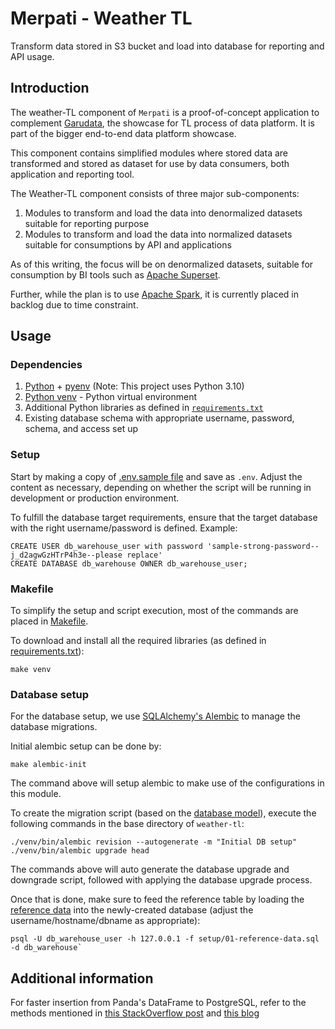 # Merpati - Weather TL

Transform data stored in S3 bucket and load into database for reporting and API usage.

## Introduction

The weather-TL component of `Merpati` is a proof-of-concept application to complement [Garudata][url-garudata], the showcase for TL process of data platform. It is part of the bigger end-to-end data platform showcase.

This component contains simplified modules where stored data are transformed and stored as dataset for use by data consumers, both application and reporting tool.

The Weather-TL component consists of three major sub-components:
1. Modules to transform and load the data into denormalized datasets suitable for reporting purpose
1. Modules to transform and load the data into normalized datasets suitable for consumptions by API and applications

As of this writing, the focus will be on denormalized datasets, suitable for consumption by BI tools such as [Apache Superset][url-superset].

Further, while the plan is to use [Apache Spark][url-apache-spark], it is currently placed in backlog due to time constraint.


## Usage

### Dependencies

1. [Python][url-python] + [pyenv][url-pyenv] (Note: This project uses Python 3.10)
1. [Python venv][url-venv] - Python virtual environment
1. Additional Python libraries as defined in [`requirements.txt`][url-requirements]
1. Existing database schema with appropriate username, password, schema, and access set up


### Setup

Start by making a copy of [.env.sample file][url-dotenv-sample] and save as `.env`. Adjust the content as necessary, depending on whether the script will be running in development or production environment.

To fulfill the database target requirements, ensure that the target database with the right username/password is defined. Example:
```
CREATE USER db_warehouse_user with password 'sample-strong-password--j_d2agwGzHTrP4h3e--please replace'
CREATE DATABASE db_warehouse OWNER db_warehouse_user;
```


### Makefile

To simplify the setup and script execution, most of the commands are placed in [Makefile][url-makefile].

To download and install all the required libraries (as defined in [requirements.txt][url-requirements]):
```
make venv
```


### Database setup

For the database setup, we use [SQLAlchemy's Alembic][url-alembic] to manage the database migrations.

Initial alembic setup can be done by:
```
make alembic-init
```

The command above will setup alembic to make use of the configurations in this module.

To create the migration script (based on the [database model][url-db-model]), execute the following commands in the base directory of `weather-tl`:
```
./venv/bin/alembic revision --autogenerate -m "Initial DB setup"
./venv/bin/alembic upgrade head
```

The commands above will auto generate the database upgrade and downgrade script, followed with applying the database upgrade process.

Once that is done, make sure to feed the reference table by loading the [reference data][url-reference-data] into the newly-created database (adjust the username/hostname/dbname as appropriate):
```
psql -U db_warehouse_user -h 127.0.0.1 -f setup/01-reference-data.sql -d db_warehouse`
```


## Additional information

For faster insertion from Panda's DataFrame to PostgreSQL, refer to the methods mentioned in [this StackOverflow post][url-so-bulk-insert] and [this blog][url-pandas-df-to-psql]



<!-- Links -->
[url-garudata]: https://github.com/stndn/garudata
[url-superset]: https://github.com/stndn/garudata/tree/main/superset
[url-apache-spark]: https://spark.apache.org/ "Apache Spark"
[url-garudata-technology]: https://github.com/stndn/garudata#technology
[url-python]: https://www.python.org/
[url-pyenv]: https://github.com/pyenv/pyenv
[url-venv]: https://docs.python.org/3/library/venv.html
[url-requirements]: /weather-tl/requirements.txt
[url-dotenv-sample]: /weather-tl/.env.sample
[url-makefile]: /weather-tl/Makefile
[url-alembic]: https://alembic.sqlalchemy.org/en/latest/ "Alembic"
[url-db-model]: /weather-tl/wtl/models.py
[url-reference-data]: /weather-tl/setup/01-reference-data.sql "SQL script with commands to insert reference data"
[url-so-bulk-insert]: https://stackoverflow.com/a/44179612/1457788
[url-pandas-df-to-psql]: https://ellisvalentiner.com/post/a-fast-method-to-insert-a-pandas-dataframe-into-postgres/

